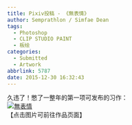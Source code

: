```yaml
---
title: Pixiv投稿 - 《無表情》
author: Semprathlon / Simfae Dean
tags:
  - Photoshop
  - CLIP STUDIO PAINT
  - 板绘
categories:
  - Submitted
  - Artwork
abbrlink: 5787
date: 2015-12-30 16:32:43
---
```

久违了！憋了一整年的第一项可发布的习作：  
[![無表情](__ASSETS_HOST_NAME__/2015/12/151225.png)](http://www.pixiv.net/member_illust.php?mode=medium&illust_id=54331697)  
【点击图片可前往作品页面】
